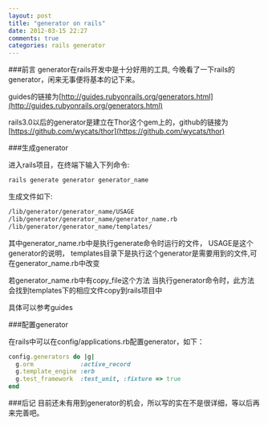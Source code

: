 ```yaml
---
layout: post
title: "generator on rails"
date: 2012-03-15 22:27
comments: true 
categories: rails generator
---
```


###前言
generator在rails开发中是十分好用的工具,
今晚看了一下rails的generator，闲来无事便将基本的记下来。

guides的链接为[http://guides.rubyonrails.org/generators.html](http://guides.rubyonrails.org/generators.html)

rails3.0以后的generator是建立在Thor这个gem上的，github的链接为[https://github.com/wycats/thor](https://github.com/wycats/thor)

###生成generator

进入rails项目，在终端下输入下列命令:

```ruby
rails generate generator generator_name
```

生成文件如下:

```sh
/lib/generator/generator_name/USAGE
/lib/generator/generator_name/generator_name.rb
/lib/generator/generator_name/templates/
```

其中generator_name.rb中是执行generate命令时运行的文件，
USAGE是这个generator的说明，
templates目录下是执行这个generator是需要用到的文件,可在generator_name.rb中改变

若generator_name.rb中有copy_file这个方法
当执行generator命令时，此方法会找到templates下的相应文件copy到rails项目中

具体可以参考guides

###配置generator

在rails中可以在config/applications.rb配置generator，如下：

```ruby
config.generators do |g|
  g.orm             :active_record
  g.template_engine :erb
  g.test_framework  :test_unit, :fixture => true
end
```

###后记
目前还未有用到generator的机会，所以写的实在不是很详细，等以后再来完善吧。

